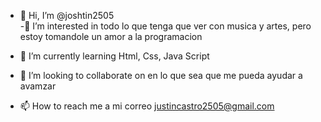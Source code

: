- 👋 Hi, I’m @joshtin2505   
-👀 I’m interested in  todo lo que tenga que ver con musica y artes, pero estoy tomandole un amor a la programacion
- 🌱 I’m currently learning Html, Css, Java Script

- 💞️ I’m looking to collaborate on en lo que sea que me pueda ayudar a  avamzar
- 📫 How to reach me a mi correo justincastro2505@gmail.com
<!---
joshtin2505/joshtin2505 is a ✨ special ✨ repository because its `README.md` (this file) appears on your GitHub profile.
You can click the Preview link to take a look at your changes.
--->
